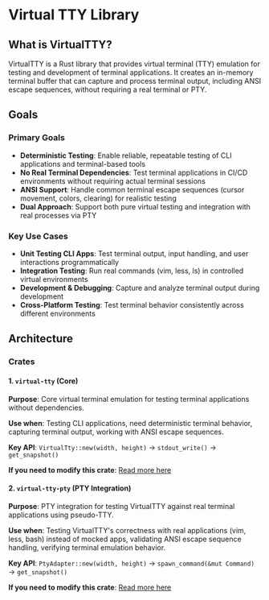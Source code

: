 # Virtual TTY Library

## What is VirtualTTY?

VirtualTTY is a Rust library that provides virtual terminal (TTY) emulation for testing and development of terminal applications. It creates an in-memory terminal buffer that can capture and process terminal output, including ANSI escape sequences, without requiring a real terminal or PTY.

## Goals

### Primary Goals
- **Deterministic Testing**: Enable reliable, repeatable testing of CLI applications and terminal-based tools
- **No Real Terminal Dependencies**: Test terminal applications in CI/CD environments without requiring actual terminal sessions
- **ANSI Support**: Handle common terminal escape sequences (cursor movement, colors, clearing) for realistic testing
- **Dual Approach**: Support both pure virtual testing and integration with real processes via PTY

### Key Use Cases
- **Unit Testing CLI Apps**: Test terminal output, input handling, and user interactions programmatically
- **Integration Testing**: Run real commands (vim, less, ls) in controlled virtual environments
- **Development & Debugging**: Capture and analyze terminal output during development
- **Cross-Platform Testing**: Test terminal behavior consistently across different environments

## Architecture

### Crates

#### 1. `virtual-tty` (Core)
**Purpose**: Core virtual terminal emulation for testing terminal applications without dependencies.

**Use when**: Testing CLI applications, need deterministic terminal behavior, capturing terminal output, working with ANSI escape sequences.

**Key API**: `VirtualTty::new(width, height)` → `stdout_write()` → `get_snapshot()`

**If you need to modify this crate**: [Read more here](crates/virtual-tty/Claude.md)

#### 2. `virtual-tty-pty` (PTY Integration)
**Purpose**: PTY integration for testing VirtualTTY against real terminal applications using pseudo-TTY.

**Use when**: Testing VirtualTTY's correctness with real applications (vim, less, bash) instead of mocked apps, validating ANSI escape sequence handling, verifying terminal emulation behavior.

**Key API**: `PtyAdapter::new(width, height)` → `spawn_command(&mut Command)` → `get_snapshot()`

**If you need to modify this crate**: [Read more here](crates/virtual-tty-pty/Claude.md)